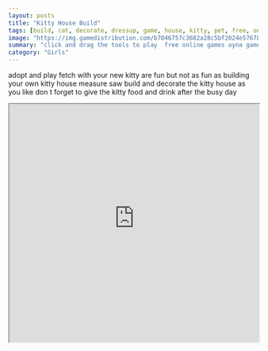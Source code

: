 ```yaml
---
layout: posts
title: "Kitty House Build"
tags: [build, cat, decorate, dressup, game, house, kitty, pet, free, online, games, oyna, game, free, games, play, play, games]
image: "https://img.gamedistribution.com/b7046757c3682a28c5bf2024e57678a0.jpg"
summary: "click and drag the tools to play  free online games oyna game free games play play games"
category: "Girls"
---
```


adopt and play fetch with your new kitty are fun but not as fun as building your own kitty house measure saw build and decorate the kitty house as you like don t forget to give the kitty food and drink after the busy day

<iframe width="100%" height="480px;" src="https://flash.gamedistribution.com?game=b7046757c3682a28c5bf2024e57678a0"></iframe>